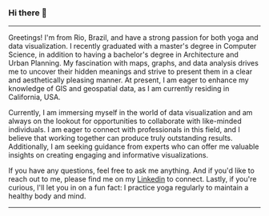 ### Hi there 👋

<!--
**AdrianaCaetano/AdrianaCaetano** is a ✨ _special_ ✨ repository because its `README.md` (this file) appears on your GitHub profile.

Here are some ideas to get you started:

- 🔭 I’m currently working on ...
- 🌱 I’m currently learning ...
- 👯 I’m looking to collaborate on ...
- 🤔 I’m looking for help with ...
- 💬 Ask me about ...
- 📫 How to reach me: [![Linkedin Badge](https://img.shields.io/badge/-kakbar-blue?style=flat&logo=Linkedin&logoColor=white)](https://www.linkedin.com/in/adriana-caetano-sd/)
- ⚡ Fun fact: ...
-->

<!--
<div id="header" align="center">
  <img src="ADD A IMAGE HERE" width="600" height="300"/>
</div>
-->

---

Greetings! I'm from Rio, Brazil, and have a strong passion for both yoga and data visualization. I recently graduated with a master's degree in Computer Science, in addition to having a bachelor's degree in Architecture and Urban Planning. My fascination with maps, graphs, and data analysis drives me to uncover their hidden meanings and strive to present them in a clear and aesthetically pleasing manner. At present, I am eager to enhance my knowledge of GIS and geospatial data, as I am currently residing in California, USA.

Currently, I am immersing myself in the world of data visualization and am always on the lookout for opportunities to collaborate with like-minded individuals. I am eager to connect with professionals in this field, and I believe that working together can produce truly outstanding results. Additionally, I am seeking guidance from experts who can offer me valuable insights on creating engaging and informative visualizations.

If you have any questions, feel free to ask me anything. And if you'd like to reach out to me, please find me on my [Linkedin](https://www.linkedin.com/in/adriana-caetano-sd/) to connect. Lastly, if you're curious, I'll let you in on a fun fact: I practice yoga regularly to maintain a healthy body and mind.

---




